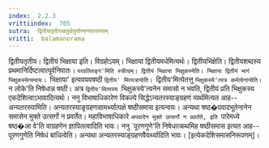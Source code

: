 ```yaml
---
index:  2.2.3
vrittiindex:  705
sutra:  द्वितीयतृतीयचतुर्थतुर्याण्यन्यतरस्याम्
vritti:  balamanorama 
---
```


द्वितीयतृतीय। द्वितीयं भिक्षाया इति। विग्रहोऽयम्। भिक्षाया द्वितीयमर्धमित्यर्थः। द्वितीयभिक्षेति। द्वितीयशब्दस्य प्रथमानिर्दिष्टत्वात्पूर्वनिपातः। `परवल्लिङ्ग'मिति स्त्रीत्वम्। द्वितीयं भिक्षाया भिक्षुकस्येति। भिक्षाया द्वितीयं भागं भिक्षुकस्येत्यन्वयः। `भिक्षाया' इत्यवयवषष्ठी `द्वितीय' मित्यत्रान्वेति। `द्वितीय'मित्येतत्तु `भिक्षुकस्ये'त्यत्र कर्मत्वेनान्वेति। ` न लोके'ति निषेधान्न षष्ठी। अत्र `द्वितीय'मित्यस्य `भिक्षुकस्ये'त्यनेन समासो न भवति, द्वितीयं प्रति भिक्षुकस्य एकदेशित्वाऽभावादित्यर्थः। ननु विभाषाधिकारेण विकल्पे सिद्धेऽन्यतरस्याङ्ग्रहणं व्यर्थमित्यत आह--अन्यतरस्यामिति। अन्यतरस्याङ्रग्रहणसामर्थ्यात्पक्षे षष्ठीसमास इत्यन्वयः। अन्यथा षष्ठ�पवादभूतेनानेन समासेन मुक्ते उत्सर्गो न प्रवर्तेत। महाविभाषाधिकारे `अपवादेन मुक्ते उत्सर्गो न प्रवर्तते, इति `पारेमध्ये षष्ठ�आ वे'ति वाग्रहणेन ज्ञापितत्वादिति भावः। ननु `पूरणगुणे'ति निषेधात्कथमिह षष्ठीसमास इत्यत आह--पूरणगुणेति निषेधं बाधित्वेति। अन्यथा अन्यतरस्याङ्ग्रहणवैयर्थ्यादिति भावः। [इत्येकदेशिसमासनिरूपणम्]। 

